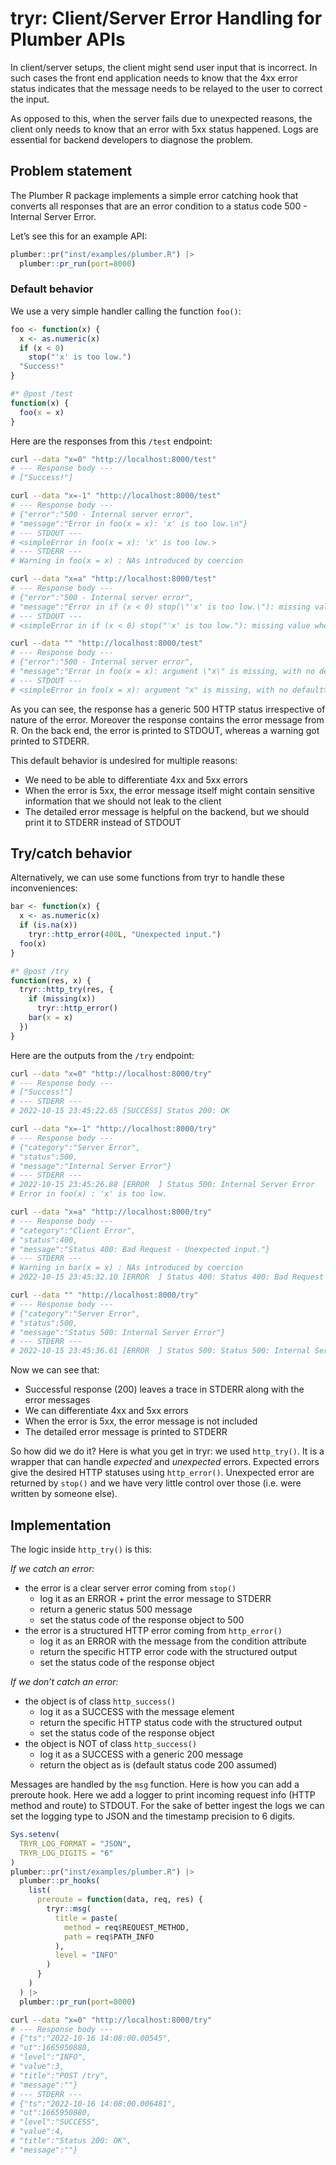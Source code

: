 # tryr: Client/Server Error Handling for Plumber APIs

In client/server setups, the client might send user input that is
incorrect. In such cases the front end application needs to know that
the 4xx error status indicates that the message needs to be relayed to
the user to correct the input.

As opposed to this, when the server fails due to unexpected reasons, the
client only needs to know that an error with 5xx status happened. Logs
are essential for backend developers to diagnose the problem.

## Problem statement

The Plumber R package implements a simple error catching hook that
converts all responses that are an error condition to a status code
500 - Internal Server Error.

Let’s see this for an example API:

``` r
plumber::pr("inst/examples/plumber.R") |>
  plumber::pr_run(port=8000)
```

### Default behavior

We use a very simple handler calling the function `foo()`:

``` r
foo <- function(x) {
  x <- as.numeric(x)
  if (x < 0)
    stop("'x' is too low.")
  "Success!"
}

#* @post /test
function(x) {
  foo(x = x)
}
```

Here are the responses from this `/test` endpoint:

``` bash
curl --data "x=0" "http://localhost:8000/test"
# --- Response body ---
# ["Success!"]

curl --data "x=-1" "http://localhost:8000/test"
# --- Response body ---
# {"error":"500 - Internal server error",
# "message":"Error in foo(x = x): 'x' is too low.\n"}
# --- STDOUT ---
# <simpleError in foo(x = x): 'x' is too low.>
# --- STDERR ---
# Warning in foo(x = x) : NAs introduced by coercion

curl --data "x=a" "http://localhost:8000/test"
# --- Response body ---
# {"error":"500 - Internal server error",
# "message":"Error in if (x < 0) stop(\"'x' is too low.\"): missing value where TRUE/FALSE needed\n"}
# --- STDOUT ---
# <simpleError in if (x < 0) stop("'x' is too low."): missing value where TRUE/FALSE needed>

curl --data "" "http://localhost:8000/test"
# --- Response body ---
# {"error":"500 - Internal server error",
# "message":"Error in foo(x = x): argument \"x\" is missing, with no default\n"}
# --- STDOUT ---
# <simpleError in foo(x = x): argument "x" is missing, with no default>
```

As you can see, the response has a generic 500 HTTP status irrespective
of nature of the error. Moreover the response contains the error message
from R. On the back end, the error is printed to STDOUT, whereas a
warning got printed to STDERR.

This default behavior is undesired for multiple reasons:

- We need to be able to differentiate 4xx and 5xx errors
- When the error is 5xx, the error message itself might contain
  sensitive information that we should not leak to the client
- The detailed error message is helpful on the backend, but we should
  print it to STDERR instead of STDOUT

## Try/catch behavior

Alternatively, we can use some functions from tryr to handle these
inconveniences:

``` r
bar <- function(x) {
  x <- as.numeric(x)
  if (is.na(x))
    tryr::http_error(400L, "Unexpected input.")
  foo(x)
}

#* @post /try
function(res, x) {
  tryr::http_try(res, {
    if (missing(x))
      tryr::http_error()
    bar(x = x)
  })
}
```

Here are the outputs from the `/try` endpoint:

``` bash
curl --data "x=0" "http://localhost:8000/try"
# --- Response body ---
# ["Success!"]
# --- STDERR ---
# 2022-10-15 23:45:22.65 [SUCCESS] Status 200: OK

curl --data "x=-1" "http://localhost:8000/try"
# --- Response body ---
# {"category":"Server Error",
# "status":500,
# "message":"Internal Server Error"}
# --- STDERR ---
# 2022-10-15 23:45:26.88 [ERROR  ] Status 500: Internal Server Error
# Error in foo(x) : 'x' is too low.

curl --data "x=a" "http://localhost:8000/try"
# --- Response body ---
# "category":"Client Error",
# "status":400,
# "message":"Status 400: Bad Request - Unexpected input."}
# --- STDERR ---
# Warning in bar(x = x) : NAs introduced by coercion
# 2022-10-15 23:45:32.10 [ERROR  ] Status 400: Status 400: Bad Request - Unexpected input.

curl --data "" "http://localhost:8000/try"
# --- Response body ---
# {"category":"Server Error",
# "status":500,
# "message":"Status 500: Internal Server Error"}
# --- STDERR ---
# 2022-10-15 23:45:36.61 [ERROR  ] Status 500: Status 500: Internal Server Error
```

Now we can see that:

- Successful response (200) leaves a trace in STDERR along with the
  error messages
- We can differentiate 4xx and 5xx errors
- When the error is 5xx, the error message is not included
- The detailed error message is printed to STDERR

So how did we do it? Here is what you get in tryr: we used `http_try()`.
It is a wrapper that can handle *expected* and *unexpected* errors.
Expected errors give the desired HTTP statuses using `http_error()`.
Unexpected error are returned by `stop()` and we have very little
control over those (i.e. were written by someone else).

## Implementation

The logic inside `http_try()` is this:

*If we catch an error:*

- the error is a clear server error coming from `stop()`
  - log it as an ERROR + print the error message to STDERR
  - return a generic status 500 message
  - set the status code of the response object to 500
- the error is a structured HTTP error coming from `http_error()`
  - log it as an ERROR with the message from the condition attribute
  - return the specific HTTP error code with the structured output
  - set the status code of the response object

*If we don’t catch an error:*

- the object is of class `http_success()`
  - log it as a SUCCESS with the message element
  - return the specific HTTP status code with the structured output
  - set the status code of the response object
- the object is NOT of class `http_success()`
  - log it as a SUCCESS with a generic 200 message
  - return the object as is (default status code 200 assumed)

Messages are handled by the `msg` function. Here is how you can add a
preroute hook. Here we add a logger to print incoming request info (HTTP
method and route) to STDOUT. For the sake of better ingest the logs we
can set the logging type to JSON and the timestamp precision to 6
digits.

``` r
Sys.setenv(
  TRYR_LOG_FORMAT = "JSON",
  TRYR_LOG_DIGITS = "6"
)
plumber::pr("inst/examples/plumber.R") |>
  plumber::pr_hooks(
    list(
      preroute = function(data, req, res) {
        tryr::msg(
          title = paste(
            method = req$REQUEST_METHOD, 
            path = req$PATH_INFO
          ),
          level = "INFO"
        )
      }
    )
  ) |>
  plumber::pr_run(port=8000)
```

``` bash
curl --data "x=0" "http://localhost:8000/try"
# --- Response body ---
# {"ts":"2022-10-16 14:08:00.00545",
# "ut":1665950880,
# "level":"INFO",
# "value":3,
# "title":"POST /try",
# "message":""}
# --- STDERR ---
# {"ts":"2022-10-16 14:08:00.006481",
# "ut":1665950880,
# "level":"SUCCESS",
# "value":4,
# "title":"Status 200: OK",
# "message":""}
```
